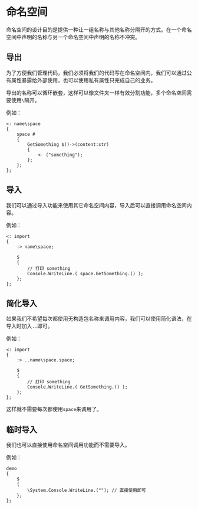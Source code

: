 # 命名空间
命名空间的设计目的是提供一种让一组名称与其他名称分隔开的方式。在一个命名空间中声明的名称与另一个命名空间中声明的名称不冲突。

## 导出
为了方便我们管理代码，我们必须将我们的代码写在命名空间内，我们可以通过公有属性暴露给外部使用，也可以使用私有属性只完成自己的业务。

导出的名称可以循环嵌套，这样可以像文件夹一样有效分割功能，多个命名空间需要使用`\`隔开。

例如：
```
<: name\space
{
    space #
    {
        GetSomething $()->(content:str)
        {
            <- ("something");
        };
    };
};
```
## 导入
我们可以通过导入功能来使用其它命名空间内容，导入后可以直接调用命名空间内容。

例如：
```
<: import
{
    :> name\space;

    $
    {
        // 打印 something
        Console.WriteLine.( space.GetSomething.() );
    };
};
```
## 简化导入
如果我们不希望每次都使用无构造包名称来调用内容，我们可以使用简化语法，在导入时加入`..`即可。

例如：
```
<: import
{
    :> ..name\space.space;
    
    $
    {
        // 打印 something
        Console.WriteLine.( GetSomething.() );
    };
};
```
这样就不需要每次都使用`space`来调用了。
## 临时导入
我们也可以直接使用命名空间调用功能而不需要导入。

例如：
```
demo
{
    $
    {
        \System.Console.WriteLine.(""); // 直接使用即可
    };
};
```